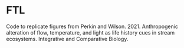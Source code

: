 # FTL
Code to replicate figures from Perkin and Wilson. 2021. Anthropogenic alteration of flow, temperature, and light as life history cues in stream ecosystems. Integrative and Comparative Biology.
